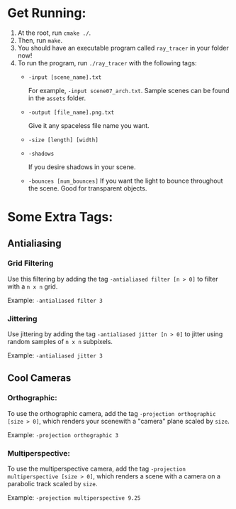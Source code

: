 # Get Running:
1. At the root, run `cmake ./`.
2. Then, run `make`.
3. You should have an executable program called `ray_tracer` in your folder now!
4. To run the program, run `./ray_tracer` with the following tags:
    - `-input [scene_name].txt`
    
        For example, `-input scene07_arch.txt`. Sample scenes can be found in the `assets` folder.

    - `-output [file_name].png.txt`
        
        Give it any spaceless file name you want.

    - `-size [length] [width]`
    - `-shadows`

        If you desire shadows in your scene.
    - `-bounces [num_bounces]`
        If you want the light to bounce throughout the scene. Good for transparent objects.

# Some Extra Tags:
## Antialiasing
### Grid Filtering
Use this filtering by adding the tag `-antialiased filter [n > 0]` to filter with a `n x n` grid.

Example: `-antialiased filter 3`

### Jittering
Use jittering by adding the tag `-antialiased jitter [n > 0]` to jitter using random samples of  `n x n` subpixels.

Example: `-antialiased jitter 3`

## Cool Cameras
### Orthographic:
To use the orthographic camera, add the tag `-projection orthographic [size > 0]`, which renders your scenewith a "camera" plane scaled by `size`.

Example: `-projection orthographic 3`

### Multiperspective:
 To use the multiperspective camera, add the tag `-projection multiperspective [size > 0]`, which renders a scene with a camera on a parabolic track scaled by `size`.
 
 Example: `-projection multiperspective 9.25`